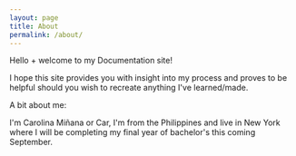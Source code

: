```yaml
---
layout: page
title: About
permalink: /about/
---
```


Hello + welcome to my Documentation site!

I hope this site provides you with insight into my process and proves to be helpful should you wish to recreate anything I've learned/made.

A bit about me:

I'm Carolina Miñana or Car, I'm from the Philippines and live in New York where I will be completing my final year of bachelor's this coming September.

